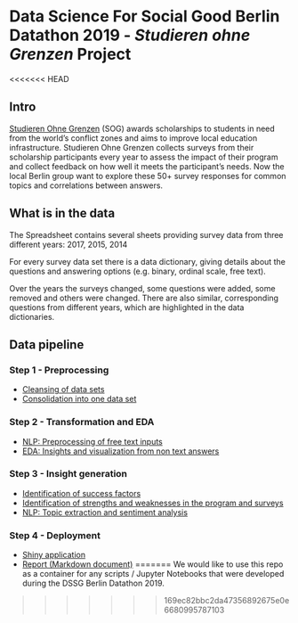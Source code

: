 # Data Science For Social Good Berlin Datathon 2019 - *Studieren ohne Grenzen* Project

<<<<<<< HEAD
## Intro

[Studieren Ohne Grenzen](https://www.studieren-ohne-grenzen.org/) (SOG) awards scholarships to students in need from the world’s conflict zones and aims to improve local education infrastructure.
Studieren Ohne Grenzen collects surveys from their scholarship participants every year to assess the impact of their program and collect feedback on how well it meets the participant’s needs.
Now the local Berlin group want to explore these 50+ survey responses for common topics and correlations between answers.

## What is in the data

The Spreadsheet contains several sheets providing survey data from three different years: 2017, 2015, 2014

For every survey data set there is a data dictionary, giving details about the questions and answering options (e.g. binary, ordinal scale, free text).

Over the years the surveys changed, some questions were added, some removed and others were changed. There are also similar, corresponding questions from different years, which are highlighted in the data dictionaries.

## Data pipeline

### Step 1 - Preprocessing
* [Cleansing of data sets](tbd)
* [Consolidation into one data set](tbd)

### Step 2 - Transformation and EDA
* [NLP: Preprocessing of free text inputs](tbd)
* [EDA: Insights and visualization from non text answers](tbd)

### Step 3 - Insight generation
* [Identification of success factors](tbd)
* [Identification of strengths and weaknesses in the program and surveys](tbd)
* [NLP: Topic extraction and sentiment analysis](tbd)

### Step 4 - Deployment
* [Shiny application](tbd)
* [Report (Markdown document)](tbd)
=======
We would like to use this repo as a container for any scripts / Jupyter Notebooks that were developed during the DSSG Berlin Datathon 2019.
>>>>>>> 169ec82bbc2da47356892675e0e6680995787103

